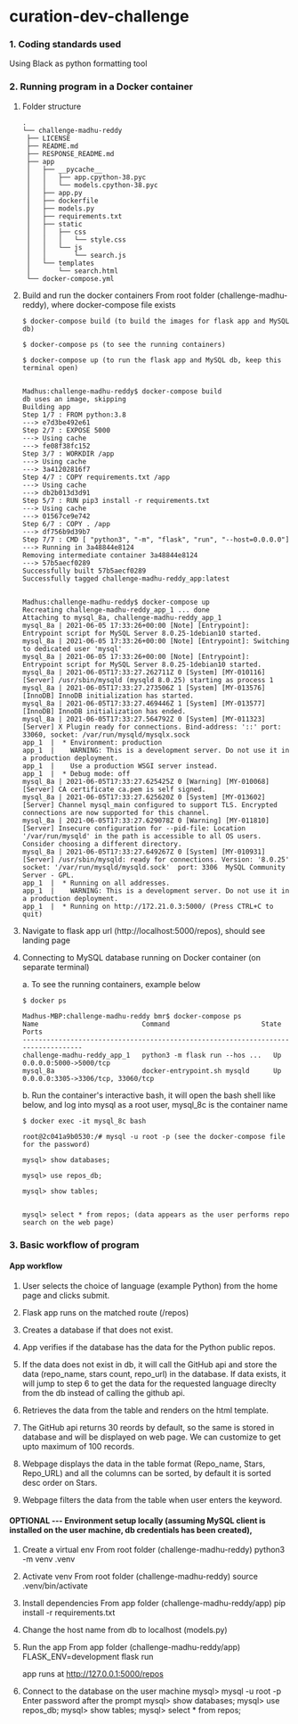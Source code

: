 # curation-dev-challenge

### 1. Coding standards used

Using Black as python formatting tool

### 2. Running program in a Docker container

1. Folder structure

   ```
   .
   └── challenge-madhu-reddy
    ├── LICENSE
    ├── README.md
    ├── RESPONSE_README.md
    ├── app
    │   ├── __pycache__
    │   │   ├── app.cpython-38.pyc
    │   │   └── models.cpython-38.pyc
    │   ├── app.py
    │   ├── dockerfile
    │   ├── models.py
    │   ├── requirements.txt
    │   ├── static
    │   │   ├── css
    │   │   │   └── style.css
    │   │   └── js
    │   │       └── search.js
    │   └── templates
    │       └── search.html
    └── docker-compose.yml

   ```

2. Build and run the docker containers
   From root folder (challenge-madhu-reddy), where docker-compose file exists

   ```
   $ docker-compose build (to build the images for flask app and MySQL db)

   $ docker-compose ps (to see the running containers)

   $ docker-compose up (to run the flask app and MySQL db, keep this terminal open)


   Madhus:challenge-madhu-reddy$ docker-compose build
   db uses an image, skipping
   Building app
   Step 1/7 : FROM python:3.8
   ---> e7d3be492e61
   Step 2/7 : EXPOSE 5000
   ---> Using cache
   ---> fe08f38fc152
   Step 3/7 : WORKDIR /app
   ---> Using cache
   ---> 3a41202816f7
   Step 4/7 : COPY requirements.txt /app
   ---> Using cache
   ---> db2b013d3d91
   Step 5/7 : RUN pip3 install -r requirements.txt
   ---> Using cache
   ---> 01567ce9e742
   Step 6/7 : COPY . /app
   ---> df756b9d39b7
   Step 7/7 : CMD [ "python3", "-m", "flask", "run", "--host=0.0.0.0"]
   ---> Running in 3a48844e8124
   Removing intermediate container 3a48844e8124
   ---> 57b5aecf0289
   Successfully built 57b5aecf0289
   Successfully tagged challenge-madhu-reddy_app:latest


   Madhus:challenge-madhu-reddy$ docker-compose up
   Recreating challenge-madhu-reddy_app_1 ... done
   Attaching to mysql_8a, challenge-madhu-reddy_app_1
   mysql_8a | 2021-06-05 17:33:26+00:00 [Note] [Entrypoint]: Entrypoint script for MySQL Server 8.0.25-1debian10 started.
   mysql_8a | 2021-06-05 17:33:26+00:00 [Note] [Entrypoint]: Switching to dedicated user 'mysql'
   mysql_8a | 2021-06-05 17:33:26+00:00 [Note] [Entrypoint]: Entrypoint script for MySQL Server 8.0.25-1debian10 started.
   mysql_8a | 2021-06-05T17:33:27.262711Z 0 [System] [MY-010116] [Server] /usr/sbin/mysqld (mysqld 8.0.25) starting as process 1
   mysql_8a | 2021-06-05T17:33:27.273506Z 1 [System] [MY-013576] [InnoDB] InnoDB initialization has started.
   mysql_8a | 2021-06-05T17:33:27.469446Z 1 [System] [MY-013577] [InnoDB] InnoDB initialization has ended.
   mysql_8a | 2021-06-05T17:33:27.564792Z 0 [System] [MY-011323] [Server] X Plugin ready for connections. Bind-address: '::' port: 33060, socket: /var/run/mysqld/mysqlx.sock
   app_1  |  * Environment: production
   app_1  |    WARNING: This is a development server. Do not use it in a production deployment.
   app_1  |    Use a production WSGI server instead.
   app_1  |  * Debug mode: off
   mysql_8a | 2021-06-05T17:33:27.625425Z 0 [Warning] [MY-010068] [Server] CA certificate ca.pem is self signed.
   mysql_8a | 2021-06-05T17:33:27.625620Z 0 [System] [MY-013602] [Server] Channel mysql_main configured to support TLS. Encrypted connections are now supported for this channel.
   mysql_8a | 2021-06-05T17:33:27.629078Z 0 [Warning] [MY-011810] [Server] Insecure configuration for --pid-file: Location '/var/run/mysqld' in the path is accessible to all OS users. Consider choosing a different directory.
   mysql_8a | 2021-06-05T17:33:27.649267Z 0 [System] [MY-010931] [Server] /usr/sbin/mysqld: ready for connections. Version: '8.0.25'  socket: '/var/run/mysqld/mysqld.sock'  port: 3306  MySQL Community Server - GPL.
   app_1  |  * Running on all addresses.
   app_1  |    WARNING: This is a development server. Do not use it in a production deployment.
   app_1  |  * Running on http://172.21.0.3:5000/ (Press CTRL+C to quit)

   ```

3. Navigate to flask app url (http://localhost:5000/repos), should see landing page

4. Connecting to MySQL database running on Docker container (on separate terminal)

   a. To see the running containers, example below

   ```
   $ docker ps

   Madhus-MBP:challenge-madhu-reddy bmr$ docker-compose ps
   Name                          Command                       State            Ports
   ----------------------------------------------------------------------------------
   challenge-madhu-reddy_app_1   python3 -m flask run --hos ...   Up      0.0.0.0:5000->5000/tcp
   mysql_8a                      docker-entrypoint.sh mysqld      Up      0.0.0.0:3305->3306/tcp, 33060/tcp
   ```

   b. Run the container's interactive bash, it will open the bash shell like below, and log into mysql as a root user, mysql_8c is the container name

   ```
   $ docker exec -it mysql_8c bash

   root@2c041a9b0530:/# mysql -u root -p (see the docker-compose file for the password)

   mysql> show databases;

   mysql> use repos_db;

   mysql> show tables;


   mysql> select * from repos; (data appears as the user performs repo search on the web page)
   ```

### 3. Basic workflow of program

#### App workflow

1. User selects the choice of language (example Python) from the home page and clicks submit.

2. Flask app runs on the matched route (/repos)

3. Creates a database if that does not exist.

4. App verifies if the database has the data for the Python public repos.

5. If the data does not exist in db, it will call the GitHub api and store the data (repo_name, stars count, repo_url) in the database. If data exists, it will jump to step 6 to get the data for the requested language direclty from the db instead of calling the github api.

6. Retrieves the data from the table and renders on the html template.

7. The GitHub api returns 30 reords by default, so the same is stored in database and will be displayed on web page. We can customize to get upto maximum of 100 records.

8. Webpage displays the data in the table format (Repo_name, Stars, Repo_URL) and all the columns can be sorted, by default it is sorted desc order on Stars.

9. Webpage filters the data from the table when user enters the keyword.

#### OPTIONAL --- Environment setup locally (assuming MySQL client is installed on the user machine, db credentials has been created),

1. Create a virtual env
   From root folder (challenge-madhu-reddy)
   python3 -m venv .venv

2. Activate venv
   From root folder (challenge-madhu-reddy)
   source .venv/bin/activate

3. Install dependencies
   From app folder (challenge-madhu-reddy/app)
   pip install -r requirements.txt

4. Change the host name from db to localhost (models.py)

5. Run the app
   From app folder (challenge-madhu-reddy/app)
   FLASK_ENV=development flask run

   app runs at http://127.0.0.1:5000/repos

6. Connect to the database on the user machine
   mysql> mysql -u root -p
   Enter password after the prompt
   mysql> show databases;
   mysql> use repos_db;
   mysql> show tables;
   mysql> select \* from repos;
